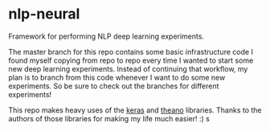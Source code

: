 # nlp-neural
Framework for performing NLP deep learning experiments.

The master branch for this repo contains some basic infrastructure code I found myself copying from repo to repo every time I wanted to start some new deep learning experiments. Instead of continuing that workflow, my plan is to branch from this code whenever I want to do some new experiments. So be sure to check out the branches for different experiments!

This repo makes heavy uses of the [keras](http://keras.io) and [theano](http://deeplearning.net/software/theano/) libraries. Thanks to the authors of those libraries for making my life much easier! :)
s